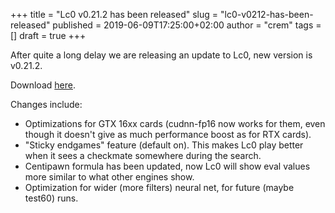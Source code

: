 +++
title = "Lc0 v0.21.2 has been released"
slug = "lc0-v0212-has-been-released"
published = 2019-06-09T17:25:00+02:00
author = "crem"
tags = []
draft = true
+++

After quite a long delay we are releasing an update to Lc0, new version is
v0.21.2.

Download [here](https://github.com/LeelaChessZero/lc0/releases/).

<!--more-->

Changes include:

  * Optimizations for GTX 16xx cards (cudnn-fp16 now works for them, even 
though it doesn't give as much performance boost as for RTX cards).
  * "Sticky endgames" feature (default on). This makes Lc0 play better when it 
sees a checkmate somewhere during the search.
  * Centipawn formula has been updated, now Lc0 will show eval values more 
similar to what other engines show.
  * Optimization for wider (more filters) neural net, for future (maybe test60) 
runs.
